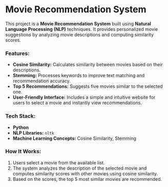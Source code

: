 # Movie Recommendation System

This project is a **Movie Recommendation System** built using **Natural Language Processing (NLP)** techniques. It provides personalized movie suggestions by analyzing movie descriptions and computing similarity scores.

### Features:
- **Cosine Similarity:** Calculates similarity between movies based on their descriptions.
- **Stemming:** Processes keywords to improve text matching and recommendation accuracy.
- **Top 5 Recommendations:** Suggests five movies similar to the selected one.
- **User-Friendly Interface:** Includes a simple and intuitive website for users to select a movie and instantly view recommendations.

### Tech Stack:
- **Python**  
- **NLP Libraries:** `nltk`  
- **Machine Learning Concepts:** Cosine Similarity, Stemming  

### How It Works:
1. Users select a movie from the available list.  
2. The system analyzes the description of the selected movie and computes similarity scores with other movies using cosine similarity.  
3. Based on the scores, the top 5 most similar movies are recommended.  

